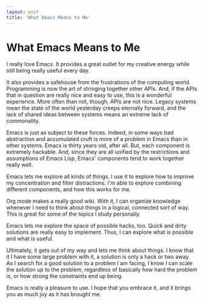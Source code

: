 ```yaml
---
layout: post
title: 'What Emacs Means to Me'
---
```


# What Emacs Means to Me #

I really love Emacs. It provides a great outlet for my creative energy
while still being really useful every day. 

It also provides a safehouse from the
frustrations of the computing world. Programming is now the art
of stringing together other APIs. And, if the
APIs that in question are really nice and easy to use, this is
a wonderful experience. 
More often than not, though, APIs are not nice. Legacy systems mean the
state of the world yesterday creeps eternally forward, and the lack of
shared ideas between systems means an extreme lack of commonality.

Emacs is just as subject to these forces. Indeed, in some ways bad
abstraction and accumulated cruft is more of a 
problem in Emacs than in other systems. Emacs is thirty years old, after all. But, each
component is extremely hackable. And, since they are all unified by
the restrictions and assumptions of Emacs Lisp, Emacs' components
tend to work together really well.

Emacs lets me explore all kinds of things. I use it to explore how to
improve my concentration and filter distractions. I'm able to explore
combining different components, and how this works for me. 

Org mode makes a really good wiki. With it, I can organize knowledge
whenever I need to think about things in a logical, connected sort of
way. This is great for some of the topics I study personally. 

Emacs lets me explore the space of possible hacks, too. Quick and
dirty solutions are really easy to implement. Thus, I can explore what
is possible and what is useful. 

Ultimately, it gets out of my way and lets me think about things. I
know that it I have some large problem with it, a solution is only a
hack or two away. As I search for a good solution to a problem I am
facing, I know I can scale the solution up to the problem, regardless
of basically how hard the problem is, or how strong the constraints
end  up being. 

Emacs is really a pleasure to use. I hope that you embrace it, and it
brings you as much joy as it has brought me. 
